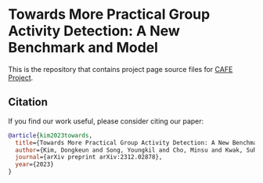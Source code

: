 # Towards More Practical Group Activity Detection: A New Benchmark and Model

This is the repository that contains project page source files for [CAFE Project](https://cvlab.postech.ac.kr/research/CAFE).



## Citation
If you find our work useful, please consider citing our paper:
```BibTeX
@article{kim2023towards,
  title={Towards More Practical Group Activity Detection: A New Benchmark and Model},
  author={Kim, Dongkeun and Song, Youngkil and Cho, Minsu and Kwak, Suha},
  journal={arXiv preprint arXiv:2312.02878},
  year={2023}
}
```
